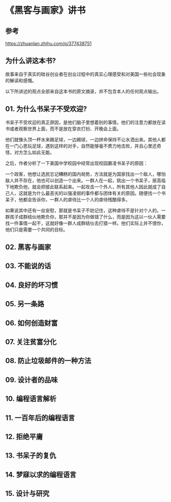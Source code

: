 # 《黑客与画家》讲书
## 参考
<https://zhuanlan.zhihu.com/p/377438751>

## 为什么讲这本书?
故事来自于真实的硅谷创业者在创业过程中的真实心理感受和对美国一些社会现象的解读和感慨。

以下所讲述的观点全部来自这本书的原文摘录，并不包含本人的任何观点输出。

## 01. 为什么书呆子不受欢迎?
书呆子不受欢迎的真正原因，是他们脑子里想着别的事情，他们的注意力都放在读书或者观察世界上面，而不是放在穿衣打扮、开晚会上面。

他们就像头顶一杯水来踢足球，一边踢球，一边拼命保持不让水洒出来。其他人都在一门心思玩足球，遇到这样的对手，自然能够毫不费力地击败，并且心里还奇怪，对方怎么如此无能。

之后，作者分析了一下美国中学校园中经常出现校园霸凌书呆子的原因：

一个政客，他想让选民忘记糟糕的国内局势，方法就是为国家找出一个敌人，哪怕敌人并不存在，他也可以创造一个出来。一群人在一起，挑出一个书呆子，居高临下地欺负他，就会把彼此联系起来。一起攻击一个外人，所有其他人因此就成了自己人，这就是为什么最恶劣的以强凌弱的事件都与团体有关的原因。随便找一个书呆子，他都会告诉你，一群人的虐待比一个人的虐待残酷得多。

如果说其中还有一丝安慰，那就是书呆子不妨记住，这种虐待不是针对个人的。一群孩子成群结伙地欺负你，那并不是因为你做错了什么，而是因为这以一伙人需要找一件事情一起干，这就好像一群人成群结伙去打猎一样。他们实际上并不恨你，他们只是需要一个共同的目标。

## 02. 黑客与画家

## 03. 不能说的话

## 04. 良好的坏习惯

## 05. 另一条路

## 06. 如何创造财富

## 07. 关注贫富分化

## 08. 防止垃圾邮件的一种方法

## 09. 设计者的品味

## 10. 编程语言解析

## 11. 一百年后的编程语言

## 12. 拒绝平庸

## 13. 书呆子的复仇

## 14. 梦寐以求的编程语言

## 15. 设计与研究

